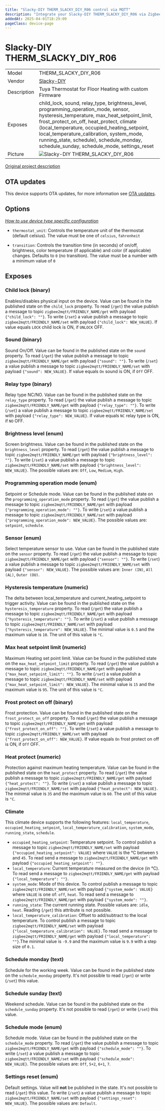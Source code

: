 ```yaml
---
title: "Slacky-DIY THERM_SLACKY_DIY_R06 control via MQTT"
description: "Integrate your Slacky-DIY THERM_SLACKY_DIY_R06 via Zigbee2MQTT with whatever smart home infrastructure you are using without the vendor's bridge or gateway."
addedAt: 2025-04-01T18:29:09
pageClass: device-page
---
```


<!-- !!!! -->
<!-- ATTENTION: This file is auto-generated through docgen! -->
<!-- You can only edit the "Notes"-Section between the two comment lines "Notes BEGIN" and "Notes END". -->
<!-- Do not use h1 or h2 heading within "## Notes"-Section. -->
<!-- !!!! -->

# Slacky-DIY THERM_SLACKY_DIY_R06

|     |     |
|-----|-----|
| Model | THERM_SLACKY_DIY_R06  |
| Vendor  | [Slacky-DIY](/supported-devices/#v=Slacky-DIY)  |
| Description | Tuya Thermostat for Floor Heating with custom Firmware |
| Exposes | child_lock, sound, relay_type, brightness_level, programming_operation_mode, sensor, hysteresis_temperature, max_heat_setpoint_limit, frost_protect_on_off, heat_protect, climate (local_temperature, occupied_heating_setpoint, local_temperature_calibration, system_mode, running_state, schedule), schedule_monday, schedule_sunday, schedule_mode, settings_reset |
| Picture | ![Slacky-DIY THERM_SLACKY_DIY_R06](https://www.zigbee2mqtt.io/images/devices/THERM_SLACKY_DIY_R06.png) |


<!-- Notes BEGIN: You can edit here. Add "## Notes" headline if not already present. -->
[Original project description](https://github.com/slacky1965/tuya_thermostat_zrd)
<!-- Notes END: Do not edit below this line -->


## OTA updates
This device supports OTA updates, for more information see [OTA updates](../guide/usage/ota_updates.md).


## Options
*[How to use device type specific configuration](../guide/configuration/devices-groups.md#specific-device-options)*

* `thermostat_unit`: Controls the temperature unit of the thermostat (default celsius). The value must be one of `celsius`, `fahrenheit`

* `transition`: Controls the transition time (in seconds) of on/off, brightness, color temperature (if applicable) and color (if applicable) changes. Defaults to `0` (no transition). The value must be a number with a minimum value of `0`


## Exposes

### Child lock (binary)
Enables/disables physical input on the device.
Value can be found in the published state on the `child_lock` property.
To read (`/get`) the value publish a message to topic `zigbee2mqtt/FRIENDLY_NAME/get` with payload `{"child_lock": ""}`.
To write (`/set`) a value publish a message to topic `zigbee2mqtt/FRIENDLY_NAME/set` with payload `{"child_lock": NEW_VALUE}`.
If value equals `LOCK` child lock is ON, if `UNLOCK` OFF.

### Sound (binary)
Sound On/Off.
Value can be found in the published state on the `sound` property.
To read (`/get`) the value publish a message to topic `zigbee2mqtt/FRIENDLY_NAME/get` with payload `{"sound": ""}`.
To write (`/set`) a value publish a message to topic `zigbee2mqtt/FRIENDLY_NAME/set` with payload `{"sound": NEW_VALUE}`.
If value equals `On` sound is ON, if `Off` OFF.

### Relay type (binary)
Relay type NC/NO.
Value can be found in the published state on the `relay_type` property.
To read (`/get`) the value publish a message to topic `zigbee2mqtt/FRIENDLY_NAME/get` with payload `{"relay_type": ""}`.
To write (`/set`) a value publish a message to topic `zigbee2mqtt/FRIENDLY_NAME/set` with payload `{"relay_type": NEW_VALUE}`.
If value equals `NC` relay type is ON, if `NO` OFF.

### Brightness level (enum)
Screen brightness.
Value can be found in the published state on the `brightness_level` property.
To read (`/get`) the value publish a message to topic `zigbee2mqtt/FRIENDLY_NAME/get` with payload `{"brightness_level": ""}`.
To write (`/set`) a value publish a message to topic `zigbee2mqtt/FRIENDLY_NAME/set` with payload `{"brightness_level": NEW_VALUE}`.
The possible values are: `Off`, `Low`, `Medium`, `High`.

### Programming operation mode (enum)
Setpoint or Schedule mode.
Value can be found in the published state on the `programming_operation_mode` property.
To read (`/get`) the value publish a message to topic `zigbee2mqtt/FRIENDLY_NAME/get` with payload `{"programming_operation_mode": ""}`.
To write (`/set`) a value publish a message to topic `zigbee2mqtt/FRIENDLY_NAME/set` with payload `{"programming_operation_mode": NEW_VALUE}`.
The possible values are: `setpoint`, `schedule`.

### Sensor (enum)
Select temperature sensor to use.
Value can be found in the published state on the `sensor` property.
To read (`/get`) the value publish a message to topic `zigbee2mqtt/FRIENDLY_NAME/get` with payload `{"sensor": ""}`.
To write (`/set`) a value publish a message to topic `zigbee2mqtt/FRIENDLY_NAME/set` with payload `{"sensor": NEW_VALUE}`.
The possible values are: `Inner (IN)`, `All (AL)`, `Outer (OU)`.

### Hysteresis temperature (numeric)
The delta between local_temperature and current_heating_setpoint to trigger activity.
Value can be found in the published state on the `hysteresis_temperature` property.
To read (`/get`) the value publish a message to topic `zigbee2mqtt/FRIENDLY_NAME/get` with payload `{"hysteresis_temperature": ""}`.
To write (`/set`) a value publish a message to topic `zigbee2mqtt/FRIENDLY_NAME/set` with payload `{"hysteresis_temperature": NEW_VALUE}`.
The minimal value is `0.5` and the maximum value is `10`.
The unit of this value is `°C`.

### Max heat setpoint limit (numeric)
Maximum Heating set point limit.
Value can be found in the published state on the `max_heat_setpoint_limit` property.
To read (`/get`) the value publish a message to topic `zigbee2mqtt/FRIENDLY_NAME/get` with payload `{"max_heat_setpoint_limit": ""}`.
To write (`/set`) a value publish a message to topic `zigbee2mqtt/FRIENDLY_NAME/set` with payload `{"max_heat_setpoint_limit": NEW_VALUE}`.
The minimal value is `15` and the maximum value is `95`.
The unit of this value is `°C`.

### Frost protect on off (binary)
Frost protection.
Value can be found in the published state on the `frost_protect_on_off` property.
To read (`/get`) the value publish a message to topic `zigbee2mqtt/FRIENDLY_NAME/get` with payload `{"frost_protect_on_off": ""}`.
To write (`/set`) a value publish a message to topic `zigbee2mqtt/FRIENDLY_NAME/set` with payload `{"frost_protect_on_off": NEW_VALUE}`.
If value equals `On` frost protect on off is ON, if `Off` OFF.

### Heat protect (numeric)
Protection against maximum heating temperature.
Value can be found in the published state on the `heat_protect` property.
To read (`/get`) the value publish a message to topic `zigbee2mqtt/FRIENDLY_NAME/get` with payload `{"heat_protect": ""}`.
To write (`/set`) a value publish a message to topic `zigbee2mqtt/FRIENDLY_NAME/set` with payload `{"heat_protect": NEW_VALUE}`.
The minimal value is `35` and the maximum value is `60`.
The unit of this value is `°C`.

### Climate 
This climate device supports the following features: `local_temperature`, `occupied_heating_setpoint`, `local_temperature_calibration`, `system_mode`, `running_state`, `schedule`.
- `occupied_heating_setpoint`: Temperature setpoint. To control publish a message to topic `zigbee2mqtt/FRIENDLY_NAME/set` with payload `{"occupied_heating_setpoint": VALUE}` where `VALUE` is the °C between `5` and `45`. To read send a message to `zigbee2mqtt/FRIENDLY_NAME/get` with payload `{"occupied_heating_setpoint": ""}`.
- `local_temperature`: Current temperature measured on the device (in °C). To read send a message to `zigbee2mqtt/FRIENDLY_NAME/get` with payload `{"local_temperature": ""}`.
- `system_mode`: Mode of this device. To control publish a message to topic `zigbee2mqtt/FRIENDLY_NAME/set` with payload `{"system_mode": VALUE}` where `VALUE` is one of: `off`, `heat`. To read send a message to `zigbee2mqtt/FRIENDLY_NAME/get` with payload `{"system_mode": ""}`.
- `running_state`: The current running state. Possible values are: `idle`, `heat`. Reading (`/get`) this attribute is not possible.
- `local_temperature_calibration`: Offset to add/subtract to the local temperature. To control publish a message to topic `zigbee2mqtt/FRIENDLY_NAME/set` with payload `{"local_temperature_calibration": VALUE}.`To read send a message to `zigbee2mqtt/FRIENDLY_NAME/get` with payload `{"local_temperature": ""}`.The minimal value is `-9.9` and the maximum value is `9.9` with a step size of `0.1`.

### Schedule monday (text)
Schedule for the working week.
Value can be found in the published state on the `schedule_monday` property.
It's not possible to read (`/get`) or write (`/set`) this value.

### Schedule sunday (text)
Weekend schedule.
Value can be found in the published state on the `schedule_sunday` property.
It's not possible to read (`/get`) or write (`/set`) this value.

### Schedule mode (enum)
Schedule mode.
Value can be found in the published state on the `schedule_mode` property.
To read (`/get`) the value publish a message to topic `zigbee2mqtt/FRIENDLY_NAME/get` with payload `{"schedule_mode": ""}`.
To write (`/set`) a value publish a message to topic `zigbee2mqtt/FRIENDLY_NAME/set` with payload `{"schedule_mode": NEW_VALUE}`.
The possible values are: `Off`, `5+2`, `6+1`, `7`.

### Settings reset (enum)
Default settings.
Value will **not** be published in the state.
It's not possible to read (`/get`) this value.
To write (`/set`) a value publish a message to topic `zigbee2mqtt/FRIENDLY_NAME/set` with payload `{"settings_reset": NEW_VALUE}`.
The possible values are: `Default`.

